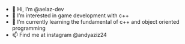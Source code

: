 - 👋 Hi, I’m @aelaz-dev
- 👀 I’m interested in game development with c++
- 🌱 I’m currently learning the fundamental of c++ and object oriented programming
- 📫 Find me at instagram @andyaziz24
